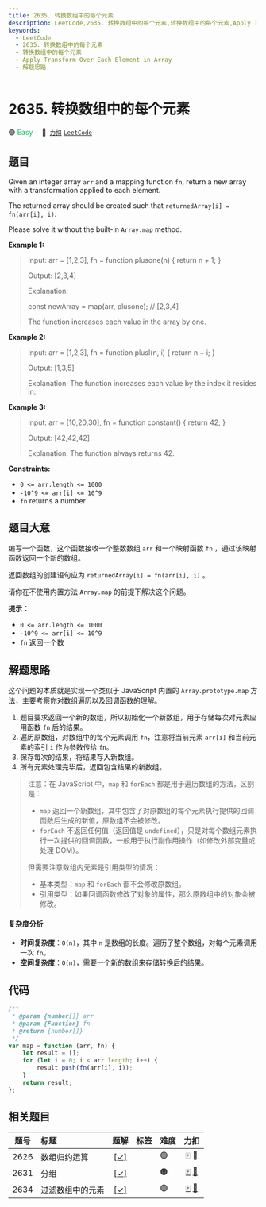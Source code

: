 ```yaml
---
title: 2635. 转换数组中的每个元素
description: LeetCode,2635. 转换数组中的每个元素,转换数组中的每个元素,Apply Transform Over Each Element in Array,解题思路
keywords:
  - LeetCode
  - 2635. 转换数组中的每个元素
  - 转换数组中的每个元素
  - Apply Transform Over Each Element in Array
  - 解题思路
---
```


# 2635. 转换数组中的每个元素

🟢 <font color=#15bd66>Easy</font>&emsp; 🔗&ensp;[`力扣`](https://leetcode.cn/problems/apply-transform-over-each-element-in-array) [`LeetCode`](https://leetcode.com/problems/apply-transform-over-each-element-in-array)

## 题目

Given an integer array `arr` and a mapping function `fn`, return a new array
with a transformation applied to each element.

The returned array should be created such that `returnedArray[i] = fn(arr[i],
i)`.

Please solve it without the built-in `Array.map` method.

**Example 1:**

> Input: arr = [1,2,3], fn = function plusone(n) { return n + 1; }
>
> Output: [2,3,4]
>
> Explanation:
>
> const newArray = map(arr, plusone); // [2,3,4]
>
> The function increases each value in the array by one.

**Example 2:**

> Input: arr = [1,2,3], fn = function plusI(n, i) { return n + i; }
>
> Output: [1,3,5]
>
> Explanation: The function increases each value by the index it resides in.

**Example 3:**

> Input: arr = [10,20,30], fn = function constant() { return 42; }
>
> Output: [42,42,42]
>
> Explanation: The function always returns 42.

**Constraints:**

- `0 <= arr.length <= 1000`
- `-10^9 <= arr[i] <= 10^9`
- `fn` returns a number

## 题目大意

编写一个函数，这个函数接收一个整数数组 `arr` 和一个映射函数 `fn` ，通过该映射函数返回一个新的数组。

返回数组的创建语句应为 `returnedArray[i] = fn(arr[i], i)` 。

请你在不使用内置方法 `Array.map` 的前提下解决这个问题。

**提示：**

- `0 <= arr.length <= 1000`
- `-10^9 <= arr[i] <= 10^9`
- `fn` 返回一个数

## 解题思路

这个问题的本质就是实现一个类似于 JavaScript 内置的 `Array.prototype.map` 方法，主要考察你对数组遍历以及回调函数的理解。

1. 题目要求返回一个新的数组，所以初始化一个新数组，用于存储每次对元素应用函数 `fn` 后的结果。
2. 遍历原数组，对数组中的每个元素调用 `fn`，注意将当前元素 `arr[i]` 和当前元素的索引 `i` 作为参数传给 `fn`。
3. 保存每次的结果，将结果存入新数组。
4. 所有元素处理完毕后，返回包含结果的新数组。

> 注意：在 JavaScript 中，`map` 和 `forEach` 都是用于遍历数组的方法，区别是：
>
> - `map` 返回一个新数组，其中包含了对原数组的每个元素执行提供的回调函数后生成的新值，原数组不会被修改。
> - `forEach` 不返回任何值（返回值是 `undefined`），只是对每个数组元素执行一次提供的回调函数，一般用于执行副作用操作（如修改外部变量或处理 DOM）。
>
> 但需要注意数组内元素是引用类型的情况：
>
> - 基本类型：`map` 和 `forEach` 都不会修改原数组。
> - 引用类型：如果回调函数修改了对象的属性，那么原数组中的对象会被修改。

#### 复杂度分析

- **时间复杂度**：`O(n)`，其中 `n` 是数组的长度。遍历了整个数组，对每个元素调用一次 `fn`。
- **空间复杂度**：`O(n)`，需要一个新的数组来存储转换后的结果。

## 代码

```javascript
/**
 * @param {number[]} arr
 * @param {Function} fn
 * @return {number[]}
 */
var map = function (arr, fn) {
	let result = [];
	for (let i = 0; i < arr.length; i++) {
		result.push(fn(arr[i], i));
	}
	return result;
};
```

## 相关题目

<!-- prettier-ignore -->
| 题号 | 标题 | 题解 | 标签 | 难度 | 力扣 |
| :------: | :------ | :------: | :------ | :------ | :------: |
| 2626 | 数组归约运算 | [[✓]](/problem/2626.md) |  | 🟢 | [🀄️](https://leetcode.cn/problems/array-reduce-transformation) [🔗](https://leetcode.com/problems/array-reduce-transformation) |
| 2631 | 分组 | [[✓]](/problem/2631.md) |  | 🟠 | [🀄️](https://leetcode.cn/problems/group-by) [🔗](https://leetcode.com/problems/group-by) |
| 2634 | 过滤数组中的元素 | [[✓]](/problem/2634.md) |  | 🟢 | [🀄️](https://leetcode.cn/problems/filter-elements-from-array) [🔗](https://leetcode.com/problems/filter-elements-from-array) |